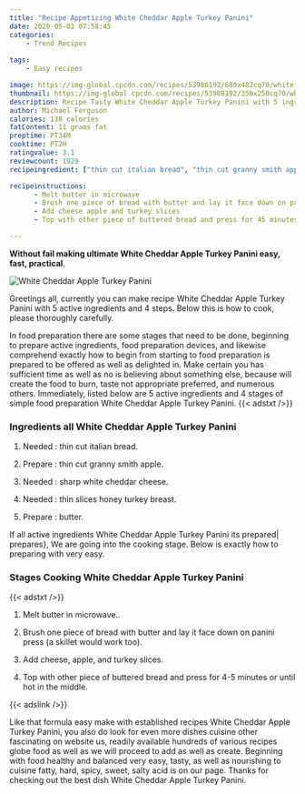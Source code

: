 ```yaml
---
title: "Recipe Appetizing White Cheddar Apple Turkey Panini"
date: 2020-05-01 07:58:45
categories:
    - Trend Recipes
    
tags:
    - Easy recipes

image: https://img-global.cpcdn.com/recipes/53980192/680x482cq70/white-cheddar-apple-turkey-panini-recipe-main-photo.jpg
thumbnail: https://img-global.cpcdn.com/recipes/53980192/350x250cq70/white-cheddar-apple-turkey-panini-recipe-main-photo.jpg
description: Recipe Tasty White Cheddar Apple Turkey Panini with 5 ingredients and 4 stages of easy cooking.
author: Michael Ferguson
calories: 138 calories
fatContent: 11 grams fat
preptime: PT34M
cooktime: PT2H
ratingvalue: 3.1
reviewcount: 1929
recipeingredient: ["thin cut italian bread", "thin cut granny smith apple", "sharp white cheddar cheese", "thin slices honey turkey breast", "butter"]

recipeinstructions: 
      - Melt butter in microwave 
      - Brush one piece of bread with butter and lay it face down on panini press a skillet would work too 
      - Add cheese apple and turkey slices 
      - Top with other piece of buttered bread and press for 45 minutes or until hot in the middle

---
```




**Without fail making ultimate White Cheddar Apple Turkey Panini easy, fast, practical**. 


![White Cheddar Apple Turkey Panini](https://img-global.cpcdn.com/recipes/53980192/680x482cq70/white-cheddar-apple-turkey-panini-recipe-main-photo.jpg "White Cheddar Apple Turkey Panini")




Greetings all, currently you can make recipe White Cheddar Apple Turkey Panini with 5 active ingredients and 4 steps. Below this is how to cook, please thoroughly carefully.

In food preparation there are some stages that need to be done, beginning to prepare active ingredients, food preparation devices, and likewise comprehend exactly how to begin from starting to food preparation is prepared to be offered as well as delighted in. Make certain you has sufficient time as well as no is believing about something else, because will create the food to burn, taste not appropriate preferred, and numerous others. Immediately, listed below are 5 active ingredients and 4 stages of simple food preparation White Cheddar Apple Turkey Panini.
{{< adstxt />}}

### Ingredients all White Cheddar Apple Turkey Panini


1. Needed  : thin cut italian bread.

1. Prepare  : thin cut granny smith apple.

1. Needed  : sharp white cheddar cheese.

1. Needed  : thin slices honey turkey breast.

1. Prepare  : butter.



If all active ingredients White Cheddar Apple Turkey Panini its prepared| prepares}, We are going into the cooking stage. Below is exactly how to preparing with very easy.

### Stages Cooking White Cheddar Apple Turkey Panini

{{< adstxt />}}


1. Melt butter in microwave..



1. Brush one piece of bread with butter and lay it face down on panini press (a skillet would work too).



1. Add cheese, apple, and turkey slices.



1. Top with other piece of buttered bread and press for 4-5 minutes or until hot in the middle.





{{< adslink />}}

Like that formula easy make with established recipes White Cheddar Apple Turkey Panini, you also do look for even more dishes cuisine other fascinating on website us, readily available hundreds of various recipes globe food as well as we will proceed to add as well as create. Beginning with food healthy and balanced very easy, tasty, as well as nourishing to cuisine fatty, hard, spicy, sweet, salty acid is on our page. Thanks for checking out the best dish White Cheddar Apple Turkey Panini.
